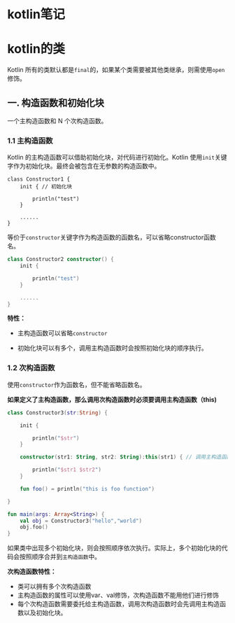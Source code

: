 # **kotlin笔记**

# kotlin的类

Kotlin 所有的类默认都是`final`的，如果某个类需要被其他类继承，则需使用`open`修饰。

## 一. 构造函数和初始化块

一个主构造函数和 N 个次构造函数。

### 1.1 主构造函数

Kotlin 的主构造函数可以借助初始化块，对代码进行初始化。Kotlin 使用`init`关键字作为初始化块。最终会被包含在无参数的构造函数中。

    class Constructor1 {
    	init { // 初始化块
    
       	 	println("test")
    	}
    
    	......
    }

等价于`constructor`关键字作为构造函数的函数名，可以省略constructor函数名。

```kotlin
class Constructor2 constructor() {
	init {

    	println("test")
	}

	......
}
```

**特性：**

* 主构造函数可以省略`constructor`

* 初始化块可以有多个，调用主构造函数时会按照初始化块的顺序执行。

### 1.2 次构造函数

使用`constructor`作为函数名，但不能省略函数名。

**如果定义了主构造函数，那么调用次构造函数时必须要调用主构造函数（this)**

```kotlin
class Constructor3(str:String) {

    init {

        println("$str")
    }

    constructor(str1: String, str2: String):this(str1) { // 调用主构造函数以及初始化块

        println("$str1 $str2")
    }

    fun foo() = println("this is foo function")

}

fun main(args: Array<String>) {
    val obj = Constructor3("hello","world")
    obj.foo()
}
```

如果类中出现多个初始化块，则会按照顺序依次执行。实际上，多个初始化块的代码会按照顺序合并到`主构造函数`中。

**次构造函数特性：**

- 类可以拥有多个次构造函数
- 主构造函数的属性可以使用var、val修饰，次构造函数不能用他们进行修饰
- 每个次构造函数需要委托给主构造函数，调用次构造函数时会先调用主构造函数以及初始化块。